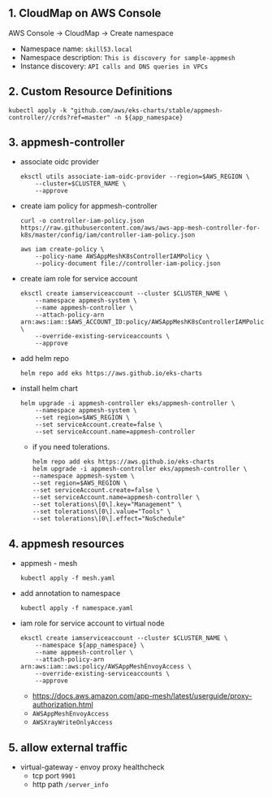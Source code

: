 ## 1. CloudMap on AWS Console

AWS Console -> CloudMap -> Create namespace
- Namespace name: `skill53.local`
- Namespace description: `This is discovery for sample-appmesh`
- Instance discovery: `API calls and DNS queries in VPCs`

## 2. Custom Resource Definitions

```
kubectl apply -k "github.com/aws/eks-charts/stable/appmesh-controller//crds?ref=master" -n ${app_namespace}
```

## 3. appmesh-controller

- associate oidc provider
    ```
    eksctl utils associate-iam-oidc-provider --region=$AWS_REGION \
        --cluster=$CLUSTER_NAME \
        --approve
    ```

- create iam policy for appmesh-controller
    ```
    curl -o controller-iam-policy.json https://raw.githubusercontent.com/aws/aws-app-mesh-controller-for-k8s/master/config/iam/controller-iam-policy.json
    ```
    ```
    aws iam create-policy \
        --policy-name AWSAppMeshK8sControllerIAMPolicy \
        --policy-document file://controller-iam-policy.json
    ```

- create iam role for service account 
    ```
    eksctl create iamserviceaccount --cluster $CLUSTER_NAME \
        --namespace appmesh-system \
        --name appmesh-controller \
        --attach-policy-arn arn:aws:iam::$AWS_ACCOUNT_ID:policy/AWSAppMeshK8sControllerIAMPolicy  \
        --override-existing-serviceaccounts \
        --approve
    ```

- add helm repo
    ```
    helm repo add eks https://aws.github.io/eks-charts
    ```

- install helm chart
    ```
    helm upgrade -i appmesh-controller eks/appmesh-controller \
        --namespace appmesh-system \
        --set region=$AWS_REGION \
        --set serviceAccount.create=false \
        --set serviceAccount.name=appmesh-controller
    ```
    
    - if you need tolerations.
        ```
        helm repo add eks https://aws.github.io/eks-charts
        helm upgrade -i appmesh-controller eks/appmesh-controller \
        --namespace appmesh-system \
        --set region=$AWS_REGION \
        --set serviceAccount.create=false \
        --set serviceAccount.name=appmesh-controller \
        --set tolerations\[0\].key="Management" \
        --set tolerations\[0\].value="Tools" \
        --set tolerations\[0\].effect="NoSchedule"
        ```

## 4. appmesh resources

- appmesh - mesh
    ```
    kubectl apply -f mesh.yaml
    ```

- add annotation to namespace
    ```
    kubectl apply -f namespace.yaml
    ```

- iam role for service account to virtual node
    ```
    eksctl create iamserviceaccount --cluster $CLUSTER_NAME \
        --namespace ${app_namespace} \
        --name appmesh-controller \
        --attach-policy-arn arn:aws:iam::aws:policy/AWSAppMeshEnvoyAccess \
        --override-existing-serviceaccounts \
        --approve
    ```
    - https://docs.aws.amazon.com/app-mesh/latest/userguide/proxy-authorization.html
    - `AWSAppMeshEnvoyAccess`
    - `AWSXrayWriteOnlyAccess`

## 5. allow external traffic

- virtual-gateway - envoy proxy healthcheck
    - tcp port `9901`
    - http path `/server_info`